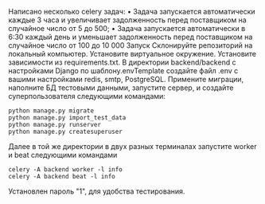 Написано несколько celery задач: 
• Задача запускается автоматически каждые 3 часа и увеличивает задолженность перед поставщиком на случайное число от 5 до 500; • Задача запускается автоматически в 6:30 каждый день и уменьшает задолженность перед поставщиком на случайное число от 100 до 10 000
Запуск
Склонируйте репозиторий на локальный компьютер. Установите виртуальное окружение. Установите зависимости из requirements.txt. В директории backend/backend с настройками Django по шаблону.envTemplate создайте файл .env с вашими настройками redis, smtp, PostgreSQL. Примените миграции, наполните БД тестовыми данными, запустите сервер, и создайте суперпользователя следующими командами:

    python manage.py migrate
    python manage.py import_test_data
    python manage.py runserver
    python manage.py createsuperuser
  Далее в той же директории в двух разных терминалах запустите worker и beat следующими командами
  

    celery -A backend worker -l info
    celery -A backend beat -l info

Установлен пароль "1", для удобства тестирования.